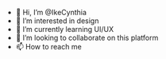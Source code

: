 - 👋 Hi, I’m @IkeCynthia
- 👀 I’m interested in design
- 🌱 I’m currently learning UI/UX
- 💞️ I’m looking to collaborate on this platform
- 📫 How to reach me 

<!---
IkeCynthia/IkeCynthia is a ✨ special ✨ repository because its `README.md` (this file) appears on your GitHub profile.
You can click the Preview link to take a look at your changes.
--->
